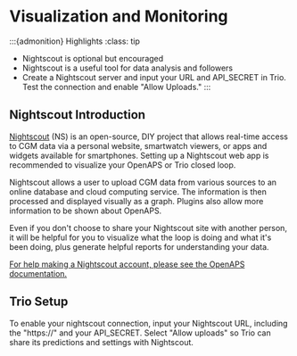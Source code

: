 # Visualization and Monitoring
:::{admonition} Highlights
:class: tip
- Nightscout is optional but encouraged
- Nightscout is a useful tool for data analysis and followers
- Create a Nightscout server and input your URL and API_SECRET in Trio. Test the connection and enable "Allow Uploads."
:::

## Nightscout Introduction

[Nightscout](http://nightscout.info) (NS) is an open-source, DIY project that allows real-time access to CGM data via a personal website, smartwatch viewers, or apps and widgets available for smartphones. Setting up a Nightscout web app is recommended to visualize your OpenAPS or Trio closed loop. 

Nightscout allows a user to upload CGM data from various sources to an online database and cloud computing service. The information is then processed and displayed visually as a graph. Plugins also allow more information to be shown about OpenAPS. 

Even if you don't choose to share your Nightscout site
with another person, it will be helpful for you to visualize what the loop is doing and what it's been doing, plus generate helpful reports for understanding your data.

[For help making a Nightscout account, please see the OpenAPS documentation.](https://openaps.readthedocs.io/en/latest/docs/While%20You%20Wait%20For%20Gear/nightscout-setup.html)

## Trio Setup
To enable your nightscout connection, input your Nightscout URL, including the "https://" and your API_SECRET. Select "Allow uploads" so Trio can share its predictions and settings with Nightscout. 
